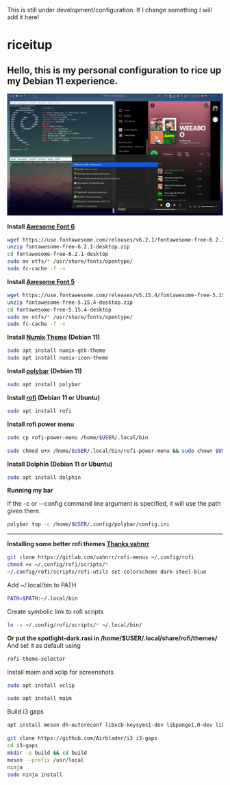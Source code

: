 This is still under development/configuration. If I change something I will add it here!

# riceitup
Hello, this is my personal configuration to rice up my Debian 11 experience.
---
![rice](https://raw.githubusercontent.com/shananiki/riceitup/main/screen2.png)


**Install [Awesome Font 6](https://use.fontawesome.com/releases/v6.2.1/fontawesome-free-6.2.1-desktop.zip)**
```bash
wget https://use.fontawesome.com/releases/v6.2.1/fontawesome-free-6.2.1-desktop.zip
unzip fontawesome-free-6.2.1-desktop.zip
cd fontawesome-free-6.2.1-desktop
sudo mv otfs/* /usr/share/fonts/opentype/
sudo fc-cache -f -v
```

**Install [Awesome Font 5](https://use.fontawesome.com/releases/v5.15.4/fontawesome-free-5.15.4-desktop.zip)**
```bash
wget https://use.fontawesome.com/releases/v5.15.4/fontawesome-free-5.15.4-desktop.zip
unzip fontawesome-free-5.15.4-desktop.zip
cd fontawesome-free-5.15.4-desktop
sudo mv otfs/* /usr/share/fonts/opentype/
sudo fc-cache -f -v
```


**Install [Numix Theme](https://github.com/numixproject/numix-gtk-theme) (Debian 11)**
```bash
sudo apt install numix-gtk-theme
sudo apt install numix-icon-theme
```


**Install [polybar](https://github.com/polybar/polybar) (Debian 11)**
```bash
sudo apt install polybar
```

**Install [rofi](https://github.com/davatorium/rofi/blob/next/INSTALL.md) (Debian 11 or Ubuntu)**
```bash
sudo apt install rofi
```

**Install rofi power menu**
```bash
sudo cp rofi-power-menu /home/$USER/.local/bin
```
```bash
sudo chmod u+x /home/$USER/.local/bin/rofi-power-menu && sudo chown $USER /home/$USER/.local/bin/rofi-power-menu
```

**Install Dolphin (Debian 11 or Ubuntu)**
```bash
sudo apt install dolphin
```

**Running my bar**

If the -c or --config command line argument is specified, it will use the path given there.
```bash
polybar top -c /home/$USER/.config/polybar/config.ini
```

----------

**Installing some better rofi themes [Thanks vahnrr](https://gitlab.com/vahnrr/rofi-menus/-/tree/rofi-1.5.4/)**

```bash
git clone https://gitlab.com/vahnrr/rofi-menus ~/.config/rofi
chmod +x ~/.config/rofi/scripts/*
~/.config/rofi/scripts/rofi-utils set-colorscheme dark-steel-blue
```

Add ~/.local/bin to PATH
```bash
PATH=$PATH:~/.local/bin
```

Create symbolic link to rofi scripts
```bash
ln -s ~/.config/rofi/scripts/* ~/.local/bin/
```

**Or put the spotlight-dark.rasi in /home/$USER/.local/share/rofi/themes/**
And set it as default using
```bash
rofi-theme-selector
```

Install maim and xclip for screenshots
```bash
sudo apt install xclip
```
```bash
sudo apt install maim
```

Build i3 gaps
```bash
apt install meson dh-autoreconf libxcb-keysyms1-dev libpango1.0-dev libxcb-util0-dev xcb libxcb1-dev libxcb-icccm4-dev libyajl-dev libev-dev libxcb-xkb-dev libxcb-cursor-dev libxkbcommon-dev libxcb-xinerama0-dev libxkbcommon-x11-dev libstartup-notification0-dev libxcb-randr0-dev libxcb-xrm0 libxcb-xrm-dev libxcb-shape0 libxcb-shape0-dev
```
```bash
git clone https://github.com/Airblader/i3 i3-gaps
cd i3-gaps
mkdir -p build && cd build
meson --prefix /usr/local
ninja
sudo ninja install
```
